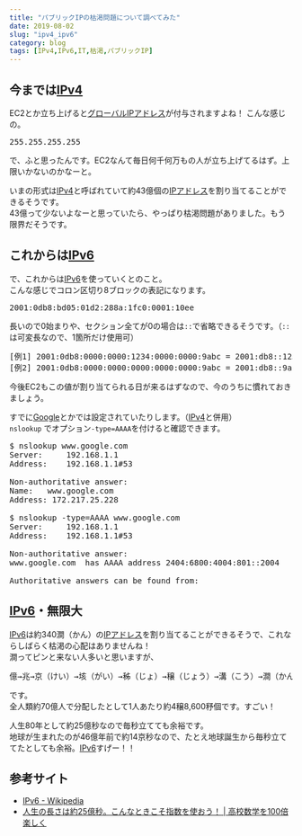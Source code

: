 ```yaml
---
title: "パブリックIPの枯渇問題について調べてみた"
date: 2019-08-02
slug: "ipv4_ipv6"
category: blog
tags: [IPv4,IPv6,IT,枯渇,パブリックIP]
---
```

<h2>今までは<a class="keyword" href="http://d.hatena.ne.jp/keyword/IPv4">IPv4</a></h2>

<p>EC2とか立ち上げると<a class="keyword" href="http://d.hatena.ne.jp/keyword/%A5%B0%A5%ED%A1%BC%A5%D0%A5%EBIP%A5%A2%A5%C9%A5%EC%A5%B9">グローバルIPアドレス</a>が付与されますよね！
こんな感じの。</p>

<pre class="code" data-lang="" data-unlink>255.255.255.255</pre>


<p>で、ふと思ったんです。EC2なんて毎日何千何万もの人が立ち上げてるはず。上限いかないのかなーと。</p>

<p>いまの形式は<a class="keyword" href="http://d.hatena.ne.jp/keyword/IPv4">IPv4</a>と呼ばれていて約43億個の<a class="keyword" href="http://d.hatena.ne.jp/keyword/IP%A5%A2%A5%C9%A5%EC%A5%B9">IPアドレス</a>を割り当てることができるそうです。<br/>
43億って少ないよなーと思っていたら、やっぱり枯渇問題がありました。もう限界だそうです。</p>

<h2>これからは<a class="keyword" href="http://d.hatena.ne.jp/keyword/IPv6">IPv6</a></h2>

<p>で、これからは<a class="keyword" href="http://d.hatena.ne.jp/keyword/IPv6">IPv6</a>を使っていくとのこと。<br/>
こんな感じでコロン区切り8ブロックの表記になります。</p>

<pre class="code" data-lang="" data-unlink>2001:0db8:bd05:01d2:288a:1fc0:0001:10ee</pre>


<p>長いので0始まりや、セクション全てが0の場合は<code>::</code>で省略できるそうです。（<code>::</code>は可変長なので、1箇所だけ使用可）</p>

<pre class="code" data-lang="" data-unlink>[例1] 2001:0db8:0000:0000:1234:0000:0000:9abc = 2001:db8::1234:0:0:9abc
[例2] 2001:0db8:0000:0000:0000:0000:0000:9abc = 2001:db8::9abc</pre>


<p>今後EC2もこの値が割り当てられる日が来るはずなので、今のうちに慣れておきましょう。</p>

<p>すでに<a class="keyword" href="http://d.hatena.ne.jp/keyword/Google">Google</a>とかでは設定されていたりします。（<a class="keyword" href="http://d.hatena.ne.jp/keyword/IPv4">IPv4</a>と併用）<br/>
<code>nslookup</code> でオプション<code>-type=AAAA</code>を付けると確認できます。</p>

<pre class="code" data-lang="" data-unlink>$ nslookup www.google.com
Server:     192.168.1.1
Address:    192.168.1.1#53

Non-authoritative answer:
Name:   www.google.com
Address: 172.217.25.228

$ nslookup -type=AAAA www.google.com
Server:     192.168.1.1
Address:    192.168.1.1#53

Non-authoritative answer:
www.google.com  has AAAA address 2404:6800:4004:801::2004

Authoritative answers can be found from:</pre>


<h2><a class="keyword" href="http://d.hatena.ne.jp/keyword/IPv6">IPv6</a>・無限大</h2>

<p><a class="keyword" href="http://d.hatena.ne.jp/keyword/IPv6">IPv6</a>は約340澗（かん）の<a class="keyword" href="http://d.hatena.ne.jp/keyword/IP%A5%A2%A5%C9%A5%EC%A5%B9">IPアドレス</a>を割り当てることができるそうで、これならしばらく枯渇の心配はありませんね！<br/>
澗ってピンと来ない人多いと思いますが、</p>

<pre class="code" data-lang="" data-unlink>億→兆→京（けい）→垓（がい）→秭（じょ）→穣（じょう）→溝（こう）→澗（かん）</pre>


<p>です。<br/>
全人類約70億人で分配したとして1人あたり約4穣8,600𥝱個です。すごい！</p>

<p>人生80年として約25億秒なので毎秒立てても余裕です。<br/>
地球が生まれたのが46億年前で約14京秒なので、たとえ地球誕生から毎秒立ててたとしても余裕。<a class="keyword" href="http://d.hatena.ne.jp/keyword/IPv6">IPv6</a>すげー！！</p>

<h2>参考サイト</h2>

<ul>
<li><a href="https://ja.wikipedia.org/wiki/IPv6">IPv6 - Wikipedia</a></li>
<li><a href="http://enjoymath.pomb.org/?p=1394">&#x4EBA;&#x751F;&#x306E;&#x9577;&#x3055;&#x306F;&#x7D04;25&#x5104;&#x79D2;&#x3002;&#x3053;&#x3093;&#x306A;&#x3068;&#x304D;&#x3053;&#x305D;&#x6307;&#x6570;&#x3092;&#x4F7F;&#x304A;&#x3046;&#xFF01; | &#x9AD8;&#x6821;&#x6570;&#x5B66;&#x3092;100&#x500D;&#x697D;&#x3057;&#x304F;</a></li>
</ul>


